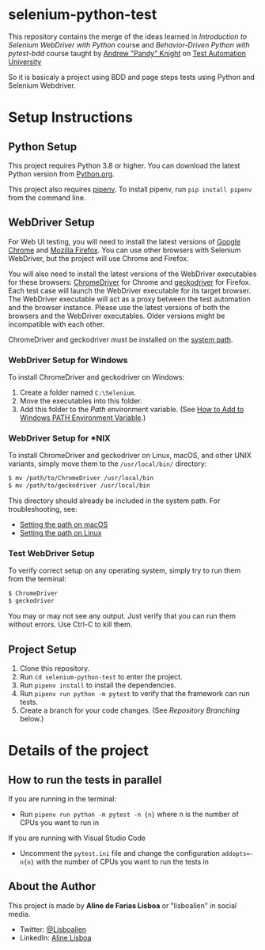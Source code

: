 # selenium-python-test
This repository contains the merge of the ideas learned in 
*Introduction to Selenium WebDriver with Python* course
and *Behavior-Driven Python with pytest-bdd* course
taught by [Andrew "Pandy" Knight](https://twitter.com/AutomationPanda)
on [Test Automation University](https://testautomationu.applitools.com/)

So it is basicaly a project using BDD and page steps tests using Python and Selenium Webdriver.

# Setup Instructions

## Python Setup

This project requires Python 3.8 or higher.
You can download the latest Python version from [Python.org](https://www.python.org/downloads/).

This project also requires [pipenv](https://docs.pipenv.org/).
To install pipenv, run `pip install pipenv` from the command line.

## WebDriver Setup

For Web UI testing, you will need to install the latest versions of
[Google Chrome](https://www.google.com/chrome/)
and [Mozilla Firefox](https://www.mozilla.org/en-US/firefox/).
You can use other browsers with Selenium WebDriver, but the project will use Chrome and Firefox.

You will also need to install the latest versions of the WebDriver executables for these browsers: [ChromeDriver](https://sites.google.com/a/chromium.org/chromedriver/) for Chrome
and [geckodriver](https://github.com/mozilla/geckodriver/releases) for Firefox.
Each test case will launch the WebDriver executable for its target browser.
The WebDriver executable will act as a proxy between the test automation and the browser instance.
Please use the latest versions of both the browsers and the WebDriver executables.
Older versions might be incompatible with each other.

ChromeDriver and geckodriver must be installed on the
[system path](https://en.wikipedia.org/wiki/PATH_(variable)).

### WebDriver Setup for Windows

To install ChromeDriver and geckodriver on Windows:

1. Create a folder named `C:\Selenium`.
2. Move the executables into this folder.
3. Add this folder to the *Path* environment variable. (See [How to Add to Windows PATH Environment Variable](https://helpdeskgeek.com/windows-10/add-windows-path-environment-variable/).)

### WebDriver Setup for *NIX

To install ChromeDriver and geckodriver on Linux, macOS, and other UNIX variants,
simply move them to the `/usr/local/bin/` directory:

```bash
$ mv /path/to/ChromeDriver /usr/local/bin
$ mv /path/to/geckodriver /usr/local/bin
```

This directory should already be included in the system path.
For troubleshooting, see:

* [Setting the path on macOS](https://www.cyberciti.biz/faq/appleosx-bash-unix-change-set-path-environment-variable/)
* [Setting the path on Linux](https://stackoverflow.com/questions/14637979/how-to-permanently-set-path-on-linux-unix)

### Test WebDriver Setup

To verify correct setup on any operating system, simply try to run them from the terminal:

```bash
$ ChromeDriver
$ geckodriver
```

You may or may not see any output.
Just verify that you can run them without errors.
Use Ctrl-C to kill them.

## Project Setup

1. Clone this repository.
2. Run `cd selenium-python-test` to enter the project.
3. Run `pipenv install` to install the dependencies.
4. Run `pipenv run python -m pytest` to verify that the framework can run tests.
5. Create a branch for your code changes. (See *Repository Branching* below.)


# Details of the project

## How to run the tests in parallel

If you are running in the terminal:
* Run `pipenv run python -m pytest -n {n}` where n is the number of CPUs you want to run in 

If you are running with Visual Studio Code
* Uncomment the `pytest.ini` file and change the configuration `addopts=-n{n}` with the number of CPUs you want to run the tests in

## About the Author

This project is made by **Aline de Farias Lisboa** or "lisboalien" in social media.

* Twitter: [@Lisboalien](https://twitter.com/Lisboalien)
* LinkedIn: [Aline Lisboa](https://www.linkedin.com/in/alinelisboa/)
